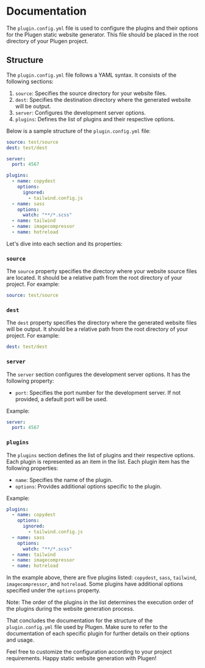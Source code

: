 # Documentation 

The `plugin.config.yml` file is used to configure the plugins and their options for the Plugen static website generator. This file should be placed in the root directory of your Plugen project.

## Structure

The `plugin.config.yml` file follows a YAML syntax. It consists of the following sections:

1. `source`: Specifies the source directory for your website files.
2. `dest`: Specifies the destination directory where the generated website will be output.
3. `server`: Configures the development server options.
4. `plugins`: Defines the list of plugins and their respective options.

Below is a sample structure of the `plugin.config.yml` file:

```yaml
source: test/source
dest: test/dest

server:
  port: 4567

plugins:
  - name: copydest
    options:
      ignored:
        - tailwind.config.js 
  - name: sass
    options:
      watch: "**/*.scss"
  - name: tailwind
  - name: imagecompressor
  - name: hotreload
```

Let's dive into each section and its properties:

### `source`

The `source` property specifies the directory where your website source files are located. It should be a relative path from the root directory of your project. For example:

```yaml
source: test/source
```

### `dest`

The `dest` property specifies the directory where the generated website files will be output. It should be a relative path from the root directory of your project. For example:

```yaml
dest: test/dest
```

### `server`

The `server` section configures the development server options. It has the following property:

- `port`: Specifies the port number for the development server. If not provided, a default port will be used.

Example:

```yaml
server:
  port: 4567
```

### `plugins`

The `plugins` section defines the list of plugins and their respective options. Each plugin is represented as an item in the list. Each plugin item has the following properties:

- `name`: Specifies the name of the plugin.
- `options`: Provides additional options specific to the plugin.

Example:

```yaml
plugins:
  - name: copydest
    options:
      ignored:
        - tailwind.config.js 
  - name: sass
    options:
      watch: "**/*.scss"
  - name: tailwind
  - name: imagecompressor
  - name: hotreload
```

In the example above, there are five plugins listed: `copydest`, `sass`, `tailwind`, `imagecompressor`, and `hotreload`. Some plugins have additional options specified under the `options` property.

Note: The order of the plugins in the list determines the execution order of the plugins during the website generation process.

That concludes the documentation for the structure of the `plugin.config.yml` file used by Plugen. Make sure to refer to the documentation of each specific plugin for further details on their options and usage.

Feel free to customize the configuration according to your project requirements. Happy static website generation with Plugen!